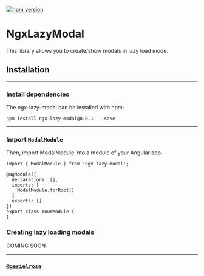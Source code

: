 [![npm version](https://badge.fury.io/js/ngx-lazy-modal.svg)](https://www.npmjs.com/package/ngx-lazy-modal)

# NgxLazyModal

This library allows you to create/show modals in lazy load mode.

## Installation

<hr>

### Install dependencies

The ngx-lazy-modal can be installed with npm:

`npm install ngx-lazy-modal@0.0.1  --save`

<hr>

### Import `ModalModule`

Then, import ModalModule into a module of your Angular app.

```
import { ModalModule } from 'ngx-lazy-modal';

@NgModule({
  declarations: [],
  imports: [
    ModalModule.forRoot()
  ]
  exports: []
})
export class YourModule {
}
```

### Creating lazy loading modals

COMING SOON

<hr>

### [`@gesielrosa`](https://github.com/gesielrosa)
